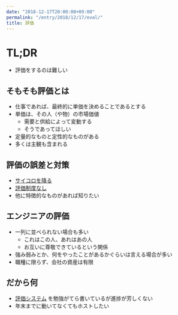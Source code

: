 ```yaml
---
date: "2018-12-17T20:00:00+09:00"
permalink: "/entry/2018/12/17/eval/"
title: 評価
---
```


# TL;DR

- 評価をするのは難しい

## そもそも評価とは

- 仕事であれば、最終的に単価を決めることであるとする
- 単価は、その人（や物）の市場価値
  - 需要と供給によって変動する
  - そうであってほしい
- 定量的なものと定性的なものがある
- 多くは主観も含まれる

## 評価の誤差と対策

- [サイコロを降る](https://www.kayac.com/vision/dice)
- [評価制度なし](https://gist.github.com/voluntas/4f90a626adae624d8c23)
- 他に特徴的なものがあれば知りたい

## エンジニアの評価

- 一列に並べられない場合も多い
  - これはこの人、あれはあの人
  - お互いに尊敬できているという関係
- 強み弱みとか、何をやったことがあるかぐらいは言える場合が多い
- 職種に限らず、会社の資産は有限

## だから何

- [評価システム](https://github.com/g59/rate) を勉強がてら書いているが進捗が芳しくない
- 年末までに動いてなくてもホストしたい
